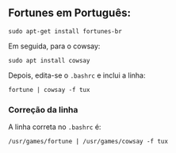 ## Fortunes em Português:

`sudo apt-get install fortunes-br`

Em seguida, para o cowsay:

`sudo apt install cowsay`

Depois, edita-se o `.bashrc` e inclui a linha:

`fortune | cowsay -f tux`

### Correção da linha

A linha correta no `.bashrc` é:

`/usr/games/fortune | /usr/games/cowsay -f tux`
